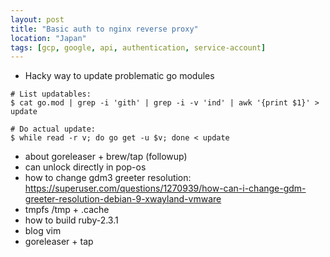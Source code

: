 ```yaml
---
layout: post
title: "Basic auth to nginx reverse proxy"
location: "Japan"
tags: [gcp, google, api, authentication, service-account]
---
```


* Hacky way to update problematic go modules
```
# List updatables:
$ cat go.mod | grep -i 'gith' | grep -i -v 'ind' | awk '{print $1}' > update

# Do actual update:
$ while read -r v; do go get -u $v; done < update
```

* about goreleaser + brew/tap (followup)
* can unlock directly in pop-os
* how to change gdm3 greeter resolution: https://superuser.com/questions/1270939/how-can-i-change-gdm-greeter-resolution-debian-9-xwayland-vmware
* tmpfs /tmp + .cache
* how to build ruby-2.3.1
* blog vim
* goreleaser + tap
